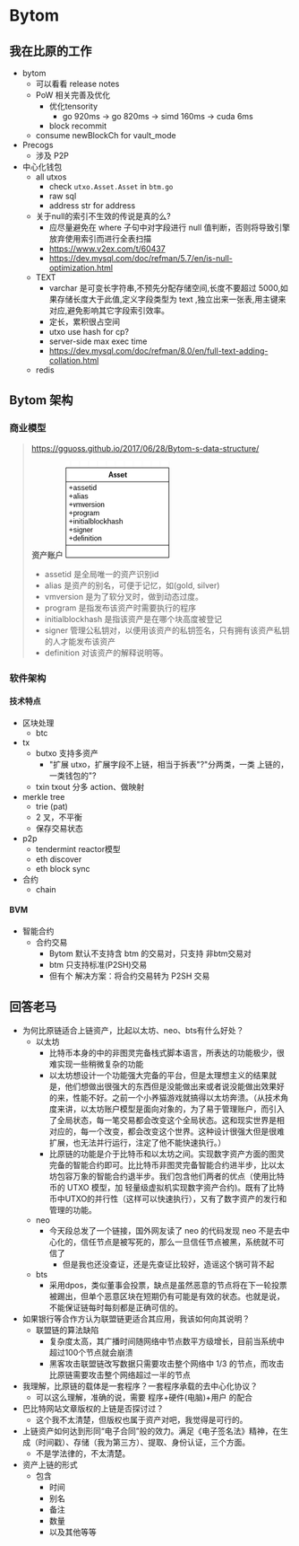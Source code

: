 # Bytom

## 我在比原的工作

+ bytom
    * 可以看看 release notes
    * PoW 相关完善及优化
        + 优化tensority
            * go 920ms -> go 820ms -> simd 160ms -> cuda 6ms
        + block recommit
    - consume newBlockCh for vault_mode
+ Precogs
    * 涉及 P2P
+ 中心化钱包
    * all utxos
        - check `utxo.Asset.Asset` in `btm.go`
        - raw sql
        - address str for address
    * 关于null的索引不生效的传说是真的么?
        - 应尽量避免在 where 子句中对字段进行 null 值判断，否则将导致引擎放弃使用索引而进行全表扫描
        - https://www.v2ex.com/t/60437
        - https://dev.mysql.com/doc/refman/5.7/en/is-null-optimization.html
    * TEXT
        - varchar 是可变长字符串,不预先分配存储空间,长度不要超过 5000,如果存储长度大于此值,定义字段类型为 text ,独立出来一张表,用主键来对应,避免影响其它字段索引效率。
        - 定长，累积很占空间
        - utxo use hash for cp? 
        - server-side max exec time
        - https://dev.mysql.com/doc/refman/8.0/en/full-text-adding-collation.html
    * redis


<!-- 
# 2018_12_13 晚会议记录

## 这个版本
+ retire类型交易 utxo 是否忘了处理。应该变成不可用。
+ X. api 整合import和create，（即整合 list-guids 和 create），一个 pubkey 永远只返回特定guid。幂等性。如果是已存在的pubkey就返回之前数据库中存在的 guid
++ X. 即默认单账户体系，通过 传参"wallet_idx"来支持多账户体系
++ X better keep list-guids, to support multiple account.
++ opt query utxo
++ utxo >21 build fail
+++ availabel amount
+ submit tx 压测
+ list address 直接计算好并返回资产价值（现在只有数量），否则 如果多个资产，那么app就要请求完一次 list-address 后又要分资产多次请求 /q/asset 并计算
+ 路由改一改，account 可以全部改成 merchant
+ rename market
+ struct keeper
+ del expired unconfirmed txs

## 下版本
+ 应该区分用户提交的业务形态的交易（并在数据库中存一份）和提交的 raw tx。
++ 这么做也有利于展示交易被回滚的情况，以告知用户。不然用户发了一笔交易，发生回滚就突然不见了。
+ utxo 现在是单纯的 10 min lock_until，而 unconfirmed tx 现在又不更新 utxo，应该设置长一点防止 出块超过 10min（现在这种情况在主网上还是很可能出现的）。这样可能导致间隔 10min 的两笔交易用了同样的 utxo，都能submit成功，但最终矿工只打包一个，用户莫名丢失了一笔交易但我们却没能提示。
++ 这块要好好再设计，不能等入块了才解锁，不然如果一直不上链就永远锁住了。应该做成 submit 给 bytomd 就锁住，入块了就设置is_spend，如果一直没入块后面 expired 了才解锁utxo 。做好 utxo 和 balance 的删除/更新。
++ 最好还是加上判断确认数（5～6次）才能进行花费 。
+ 应该区分 未确认交易 导致的 available balance 和 total balance
+ asset 价格 redis  查不到 应该重新拿，而不是查 mysql。asset 价格不放数据库。
+ sql IN 语句是否存在性能问题，是否用 数字型 而非字符串 加快查询
+ api 不应该和 bytomd 交互，应该做一个 channel/callback/mq 给 updater 或者 load balancer，统一和 bytomd 进行交互（即 所有和bytomd 的交互应该是一个统一的出入口）
++ bytomd 目前是单节点 没有 load balancing，应该做上以免 submit tx 造成的 ddos 或别的原因造成的不可用
+++ bytomd load balancing 要注意节点状态不一致的处理，从哪个节点同步数据。拿块可以通过判断最高高度，问题主要是 ws 去哪个节点拿 tx -->

<!-- 
# TODOS
+ blockcenter
    * chainkd_util
    * time related
        - lock_until
        - submission
+ mining pool
    * research
        + MinDiff
        + DiffType
        + GetTargetHex
        + leading zero
        + retarget
        + processShare
            + s.hashrateExpiration, 
            + s.minuteHashrateExpiration
        + shareTimeRing
+ tensor
    * arm ver
    * asm ver
+ mulMatrix
    * __blas__
        - openblas
            + parameters tweaking
        - single type blas?
    * simd
        - __golang simd__
            + https://github.com/bjwbell/gensimd
            + https://github.com/mengzhuo/intrinsic
            + https://github.com/yesuu/simd/blob/master/mul_amd64.s
            + https://github.com/rkusa/gm
            + https://github.com/Everlag/goSIMD
            + https://www.google.com/search?q=go+simd&oq=go+simd&aqs=chrome..69i57j0l5.2290j0j7&sourceid=chrome&ie=UTF-8
            + https://www.google.com/search?q=yeppp&oq=yeppp&aqs=chrome..69i57j69i61j0l4.289j0j4&sourceid=chrome&ie=UTF-8
            + https://yushuangqi.com/blog/2016/go-ru-he-shi-yong--simd-zhi-ling.html
                * https://github.com/golang/go/blob/master/src/cmd/internal/obj/x86/asm6.go
            + https://www.cryptologie.net/article/406/simd-instructions-in-go/
            + https://golanglibs.com/top?q=simd
            + https://godoc.org/github.com/slimsag/rand/simd
            + https://github.com/sbinet/vector
            + https://github.com/reiver/go-float64x4
            + https://github.com/pennello/go_swar
            + should able to use int, save time for float64 conversion
        - cpp simd
        - gpu simd
    * opencv
    * cuda
        - https://archive.fosdem.org/2014/schedule/event/hpc_devroom_go/attachments/slides/486/export/events/attachments/hpc_devroom_go/slides/486/FOSDEM14_HPC_devroom_14_GoCUDA.pdf
    * openmp
        - give up
            + weird `go build bytomd`
                * no need to provide `CGO_LDFLAGS="-g -O2 -fopenmp"`
            + goood things
                * go test&build need to provide `CGO_LDFLAGS="-g -O2 -fopenmp"`
    * eigen
    * opencl
+ mat_init
    * simd?
    * gpu simd?
+ benchmark
+ AIHash struct
    * cache
    * Hash()
+ head_hash 和 锚点 是否可以优化？
+ 有没有 生成 doc 的文件
+ mining/tensority
    * __blockHeader & seed 怎么来的__
+ 搞清楚 BigEdian LittleEdian 的区别好吧
+ 看 asset 数据结构，搞清楚商业逻辑

# DONE
+ Time & space opt for dataIdentity[] init in mulMatrix()
+ clean up code & update tensority test
+ confirm all use SHA-3-256 
+ no need for parallelize extSeed, as SHA-3-256 is fast enough
    * .
        ```
        // 67 ms
        cache := calcSeedCache(seed.Bytes())

        // 1.030978394s
        data := mulMatrix(hash.Bytes(), cache)

        // 191.217µs
        hashMatrix(data)

        dataIdentity time:  57.954µs
        result time:  501.596µs
        ui32 time:  3.719813ms
        f64 time:  71.828938ms
        loop tmp time:  845.702µs 
        loop sha3 time:  6.524µs
        1 loop ma time:  240.240435ms
        4 loops ma time:  918.162585ms
        wg 4 loops ma time:  821.528586ms
        ```
+ go vs cpp, single_thread vs multi_thread
    * 矩阵点乘因为 库的问题，cpp 的 openblas 不如  go 的gonum/mat 快 改成多线程并发以后也是  cpp 不如 go 好   cpp多线程反而比cpp单线程更慢了
    * 我的笔记本上
        - go 单线程 gonum\mat: 920ms
        - go 4线程 gonum\mat: 820ms
        - cpp 单线程 openblas: 2.4s
        - cpp 4线程 openblas: 5.3s (理论上cpp 4线程能优化到700ms，我也不知道我为什么写出来这么渣...)
+ cpp -O3
    * ` g++ byte_order.c sha3.c  test_BytomPoW.cpp -I /opt/OpenBLAS/include/ -L/opt/OpenBLAS/lib -lopenblas -lpthread -std=c++11 -pthread -mavx2 -O2`
        - mulMatrix: 2.53 -> 1.65
        - total: 2.98898s -> 2.05s
+ Kui's first cpp slower
    * 12.9 s
+ extend seed in cpp
+ cpp multi-thread slower
    * 2.4s vs 5.3s
+ Kui's second cpp
    * 160ms!
+ 现在做的东西也不知道有没有价值，还是在优化代码,主要是 区块验证/挖矿这块
还没有做 P2P, 也没有接触虚拟机
    * 北京那边发挥很不稳定
    * 2.8s 被优化到 12.9s
    * then 160ms!
        - GPU?
        - 多线程
        - SIMD
+ cpu flag
    * `cat /proc/cpuinfo`
+ toIdentityMatrix
    * 0.189s -> 0.172s
    * 17ms faster
+ SIMD
    * Beijing
        - mul 230ms
        - total 450ms
        - single-thread 365ms
    * combine
        - sThread 167ms
        - sThread total 289ms
        - sThread opt-init16 total 256ms
        - mThread 0.333546s
        - mThread total 0.429112s
+ cgo
    * mul 178ms
    * total 280ms
+ shared lib
    * dl
        - https://www.google.com/search?q=golang+c+shared+lib&oq=golang++c+shared+lib&aqs=chrome..69i57j69i60j0.4787j0j7&sourceid=chrome&ie=UTF-8
        - https://github.com/rainycape/dl
    * plugin
        - https://golang.org/pkg/plugin/
        - https://medium.com/learning-the-go-programming-language/writing-modular-go-programs-with-plugins-ec46381ee1a9
    * https://github.com/golang/go/issues/16805
    * https://www.ardanlabs.com/blog/2013/08/using-c-dynamic-libraries-in-go-programs.html
+ monero
    * Monero verification time
        - https://bitcointalk.org/index.php?topic=583449.0
        - https://www.reddit.com/r/Monero/
        - https://monero.stackexchange.com/
        - https://forum.getmonero.org/
        - https://mattermost.getmonero.org/login
        - https://telegram.me/bitmonero
+ bytes
    * It is analogous to the facilities of the strings package.
    * `func (b *Buffer) Bytes() []byte`
        - Bytes returns a slice of length b.Len() holding the unread portion of the buffer. The slice is valid for use only until the next buffer modification (that is, only until the next call to a method like Read, Write, Reset, or Truncate). The slice aliases the buffer content at least until the next buffer modification, so immediate changes to the slice will affect the result of future reads.
    * [为什么电脑数据一个字节是8位？](https://www.guokr.com/question/542532/)
+ 3-12 Beijing meeting
    * 钱包-生成地址
    * 钱包-转帐（收钱？）
    * API 创建地址给矿工打钱
    * will `get work` 每个数据字节长度 change?
    * 网页调用 -> API调用
    * 单芯片  1s 验证100次
    * need coinbase addr
+ tensor
    * [X]win64 ver
        - define flag
        - no need fPIC
    * [X]win32 ver
+ openmp
    * 4-core on 4-core
        - faster
    * 4-core on 1-core
        - no change
    * 1-core on 1-core
        - no change
    * 1-core on 4-core
        - faster
- mining addr
    + miningAddressKey
+ pingpong
    ```
    /home/gavin/work/go/src/github.com/bytom/vendor/golang.org/x/net/icmp/ping_test.go:

    /home/gavin/work/go/src/github.com/bytom/vendor/google.golang.org/grpc/transport/transport_test.go:

    /home/gavin/work/go/src/github.com/bytom/vendor/google.golang.org/grpc/transport/http2_server.go:
    /home/gavin/work/go/src/github.com/bytom/vendor/google.golang.org/grpc/transport/http2_client.go:

    /home/gavin/work/go/src/github.com/bytom/vendor/google.golang.org/grpc/transport/control.go:

    /home/gavin/work/go/src/github.com/bytom/vendor/google.golang.org/grpc/transport/bdp_estimator.go:

    /home/gavin/work/go/src/github.com/bytom/vendor/google.golang.org/grpc/test/end2end_test.go:

    /home/gavin/work/go/src/github.com/bytom/vendor/google.golang.org/grpc/stress/client/main.go:

    /home/gavin/work/go/src/github.com/bytom/vendor/google.golang.org/grpc/interop/http2/negative_http2_client.go:

    /home/gavin/work/go/src/github.com/bytom/vendor/google.golang.org/grpc/interop/client/client.go:

    /home/gavin/work/go/src/github.com/bytom/vendor/google.golang.org/grpc/interop/test_utils.go:

    /home/gavin/work/go/src/github.com/bytom/vendor/google.golang.org/grpc/benchmark/latency/latency.go:

    /home/gavin/work/go/src/github.com/bytom/vendor/google.golang.org/grpc/call_test.go:


    /home/gavin/work/go/src/github.com/bytom/vendor/gonum.org/v1/gonum/lapack/gonum/dlasq2.go:


    /home/gavin/work/go/src/github.com/bytom/vendor/golang.org/x/net/websocket/websocket_test.go:

    /home/gavin/work/go/src/github.com/bytom/vendor/golang.org/x/net/websocket/websocket.go:

    /home/gavin/work/go/src/github.com/bytom/vendor/golang.org/x/net/websocket/hybi_test.go:


    /home/gavin/work/go/src/github.com/bytom/vendor/golang.org/x/net/websocket/hybi.go:


    /home/gavin/work/go/src/github.com/bytom/vendor/golang.org/x/net/publicsuffix/table_test.go:

    /home/gavin/work/go/src/github.com/bytom/vendor/golang.org/x/net/nettest/conntest_go17.go:
    /home/gavin/work/go/src/github.com/bytom/vendor/golang.org/x/net/nettest/conntest_go16.go:
    /home/gavin/work/go/src/github.com/bytom/vendor/golang.org/x/net/nettest/conntest.go:




    /home/gavin/work/go/src/github.com/bytom/vendor/gonum.org/v1/gonum/lapack/internal/testdata/dlasqtest/dlasq2.f:
    /home/gavin/work/go/src/github.com/bytom/vendor/gonum.org/v1/gonum/lapack/internal/testdata/dlasqtest/dlasq3.f:
    /home/gavin/work/go/src/github.com/bytom/vendor/gonum.org/v1/gonum/lapack/internal/testdata/dlasqtest/dlasq5.f:
    /home/gavin/work/go/src/github.com/bytom/vendor/gonum.org/v1/gonum/lapack/internal/testdata/dlasqtest/dlasq6.f:





    /home/gavin/work/go/src/github.com/bytom/vendor/golang.org/x/net/icmp/ping_test.go:
    /home/gavin/work/go/src/github.com/bytom/vendor/golang.org/x/net/icmp/example_test.go:


    /home/gavin/work/go/src/github.com/bytom/vendor/golang.org/x/net/http2/h2i/h2i.go:
    /home/gavin/work/go/src/github.com/bytom/vendor/golang.org/x/net/http2/h2i/README.md:
    /home/gavin/work/go/src/github.com/bytom/vendor/golang.org/x/net/http2/h2demo/h2demo.go:
    /home/gavin/work/go/src/github.com/bytom/vendor/golang.org/x/net/http2/writesched_random.go:


    /home/gavin/work/go/src/github.com/bytom/vendor/golang.org/x/net/http2/write.go:
    /home/gavin/work/go/src/github.com/bytom/vendor/golang.org/x/net/http2/transport_test.go:
    /home/gavin/work/go/src/github.com/bytom/vendor/golang.org/x/net/http2/transport.go:
    /home/gavin/work/go/src/github.com/bytom/vendor/golang.org/x/net/http2/server_test.go:
    /home/gavin/work/go/src/github.com/bytom/vendor/golang.org/x/net/http2/server.go:
    /home/gavin/work/go/src/github.com/bytom/vendor/golang.org/x/net/http2/not_go17.go:
    /home/gavin/work/go/src/github.com/bytom/vendor/golang.org/x/net/http2/go17.go:
    /home/gavin/work/go/src/github.com/bytom/vendor/golang.org/x/net/http2/frame_test.go:
    /home/gavin/work/go/src/github.com/bytom/vendor/golang.org/x/net/http2/frame.go:
    /home/gavin/work/go/src/github.com/bytom/vendor/golang.org/x/net/html/atom/table_test.go:
    /home/gavin/work/go/src/github.com/bytom/vendor/golang.org/x/net/html/atom/table.go:
    /home/gavin/work/go/src/github.com/bytom/vendor/golang.org/x/net/html/atom/gen.go:


    /home/gavin/work/go/src/github.com/bytom/vendor/golang.org/x/crypto/ssh/handshake.go:


    /home/gavin/work/go/src/github.com/bytom/vendor/github.com/btcsuite/btcd/wire/protocol.go:
    /home/gavin/work/go/src/github.com/bytom/vendor/github.com/btcsuite/btcd/wire/msgpong.go:
    /home/gavin/work/go/src/github.com/bytom/vendor/github.com/btcsuite/btcd/wire/msgping_test.go:
    /home/gavin/work/go/src/github.com/bytom/vendor/github.com/btcsuite/btcd/wire/msgping.go:
    /home/gavin/work/go/src/github.com/bytom/vendor/github.com/btcsuite/btcd/wire/message_test.go:
    /home/gavin/work/go/src/github.com/bytom/vendor/github.com/btcsuite/btcd/wire/message.go:
    /home/gavin/work/go/src/github.com/bytom/vendor/github.com/btcsuite/btcd/wire/doc.go:


    /home/gavin/work/go/src/github.com/bytom/vendor/github.com/btcsuite/btcd/rpcclient/net.go:
    /home/gavin/work/go/src/github.com/bytom/vendor/github.com/btcsuite/btcd/peer/peer_test.go:
    /home/gavin/work/go/src/github.com/bytom/vendor/github.com/btcsuite/btcd/peer/peer.go:
    /home/gavin/work/go/src/github.com/bytom/vendor/github.com/btcsuite/btcd/peer/log.go:
    /home/gavin/work/go/src/github.com/bytom/vendor/github.com/btcsuite/btcd/peer/doc.go:
    /home/gavin/work/go/src/github.com/bytom/vendor/github.com/btcsuite/btcd/peer/README.md:
    /home/gavin/work/go/src/github.com/bytom/vendor/github.com/btcsuite/btcd/docs/json_rpc_api.md:
    /home/gavin/work/go/src/github.com/bytom/vendor/github.com/btcsuite/btcd/btcjson/chainsvrresults.go:
    /home/gavin/work/go/src/github.com/bytom/vendor/github.com/btcsuite/btcd/btcjson/chainsvrcmds_test.go:
    /home/gavin/work/go/src/github.com/bytom/vendor/github.com/btcsuite/btcd/btcjson/chainsvrcmds.go:
    ```
+ coinbase data
    * Getblocktemplate allow you to define coinbase. You can check btcpool code. In stratum.cc, we define coinbase. See initfromGbt function. gbt stands for getblocktemplate.
    * 看下btc的交易结构及coinbase交易. 没有pre tx所以 就可以利用这个字段来写自定义信息. 比特币是在coinbase交易的输入的脚本里写的.
 -->

<!-- 
# Why I don't like Bytom
If you look into the Bytom mining code, you will find it hard to understand. In fact, it's designed to collaborate with bitmain's hardware. How can a blockchain product be promising if it doesn't have its own right to choose the algo?
 --> 

## Bytom 架构

### 商业模型
> https://gguoss.github.io/2017/06/28/Bytom-s-data-structure/
> 
> __资产账户__
> ![bytom_asset](/img/bytom/bytom_asset.png)
> 
> + assetid 是全局唯一的资产识别id
> + alias 是资产的别名，可便于记忆，如(gold, silver) 
> + vmversion 是为了软分叉时，做到动态过度。
> + program 是指发布该资产时需要执行的程序
> + initialblockhash 是指该资产是在哪个块高度被登记
> + signer 管理公私钥对，以便用该资产的私钥签名，只有拥有该资产私钥的人才能发布该资产
> + definition 对该资产的解释说明等。

### 软件架构

#### 技术特点
* 区块处理
    - btc
* tx
    - butxo 支持多资产
        + "扩展 utxo，扩展字段不上链，相当于拆表"?"分两类，一类 上链的，一类钱包的"?
    - txin txout 分多 action、做映射
* merkle tree
    - trie (pat)
    - 2 叉，不平衡
    - 保存交易状态
* p2p
    - tendermint reactor模型
    - eth discover
    - eth block sync
* 合约
    - chain

#### BVM
+ 智能合约
    * 合约交易
        - Bytom 默认不支持含 btm 的交易对，只支持 非btm交易对
        - btm 只支持标准(P2SH)交易
        - 但有个 解决方案：将合约交易转为 P2SH 交易


## 回答老马
* 为何比原链适合上链资产，比起以太坊、neo、bts有什么好处？
    * 以太坊
        * 比特币本身的中的非图灵完备栈式脚本语言，所表达的功能极少，很难实现一些稍微复杂的功能
        * 以太坊想设计一个功能强大完备的平台，但是太理想主义的结果就是，他们想做出很强大的东西但是没能做出来或者说没能做出效果好的来，性能不好。之前一个小养猫游戏就搞得以太坊奔溃。（从技术角度来讲，以太坊账户模型是面向对象的，为了易于管理账户，而引入了全局状态，每一笔交易都会改变这个全局状态。这和现实世界是相对应的，每一个改变，都会改变这个世界。这种设计很强大但是很难扩展，也无法并行运行，注定了他不能快速执行。）
        * 比原链的功能是介于比特币和以太坊之间。实现数字资产方面的图灵完备的智能合约即可。比比特币非图灵完备智能合约进半步，比以太坊包容万象的智能合约退半步。我们包含他们两者的优点（使用比特币的 UTXO 模型，加 轻量级虚拟机实现数字资产合约)。既有了比特币中UTXO的并行性（这样可以快速执行），又有了数字资产的发行和管理的功能。
    * neo
        - 今天段总发了一个链接，国外网友读了 neo 的代码发现 neo 不是去中心化的，信任节点是被写死的，那么一旦信任节点被黑，系统就不可信了
            + 但是我也还没查证，还是先查证比较好，造谣这个锅可背不起
    * bts
        - 采用dpos，类似董事会投票，缺点是虽然恶意的节点将在下一轮投票被踢出，但单个恶意区块在短期仍有可能是有效的状态。也就是说，不能保证链每时每刻都是正确可信的。
* 如果银行等合作方认为联盟链更适合其应用，我该如何向其说明？ 
    - 联盟链的算法缺陷
        + 复杂度太高，其广播时间随网络中节点数平方级增长，目前当系统中超过100个节点就会崩溃
        + 黑客攻击联盟链改写数据只需要攻击整个网络中 1/3 的节点，而攻击比原链需要攻击整个网络超过一半的节点
* 我理解，比原链的载体是一套程序？一套程序承载的去中心化协议？
    - 可以这么理解，准确的说，需要 程序+硬件(电脑)+用户 的配合
* 巴比特网站文章版权的上链是否探讨过？
    - 这个我不太清楚，但版权也属于资产对吧，我觉得是可行的。
* 上链资产如何达到形同“电子合同”般的效力。满足《电子签名法》精神，在生成（时间戳）、存储（我为第三方）、提取、身份认证，三个方面。
    - 不是学法律的，不太清楚。
* 资产上链的形式
    - 包含
        + 时间
        + 别名
        + 备注
        + 数量
        + 以及其他等等